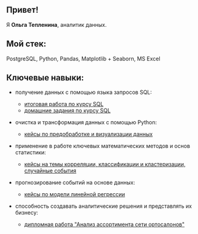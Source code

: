 ## Привет! 

Я **Ольга Тепленина**, аналитик данных.

## Мой стек:

PostgreSQL, Python, Pandas, Matplotlib + Seaborn, MS Excel

## Ключевые навыки:
* получение данных с помощью языка запросов SQL:
  * [итоговая работа по курсу SQL](https://github.com/OlgaTeplenina/final-SQL-34)
  * [домашние задания по курсу SQL](https://github.com/OlgaTeplenina/homework_SQL)

* очистка и трансформация данных с помощью Python: 
  * [кейсы по предобработке и визуализации данных](https://github.com/OlgaTeplenina/Pandas/blob/main/README.md)
  
* применение в работе ключевых математических методов и основ статистики:
  * [кейсы на темы корреляции, классификации и кластеризации, случайные события](https://github.com/OlgaTeplenina/statistics/blob/main/README.md)

- прогнозирование событий на основе данных:
  * [кейсы по модели линейной регрессии](https://github.com/OlgaTeplenina/LinearRegression/blob/main/README.md)

- способность создавать аналитические решения и представлять их бизнесу:
  * [дипломная работа "Анализ ассортимента сети ортосалонов"](https://github.com/OlgaTeplenina/assortment-analysis)

